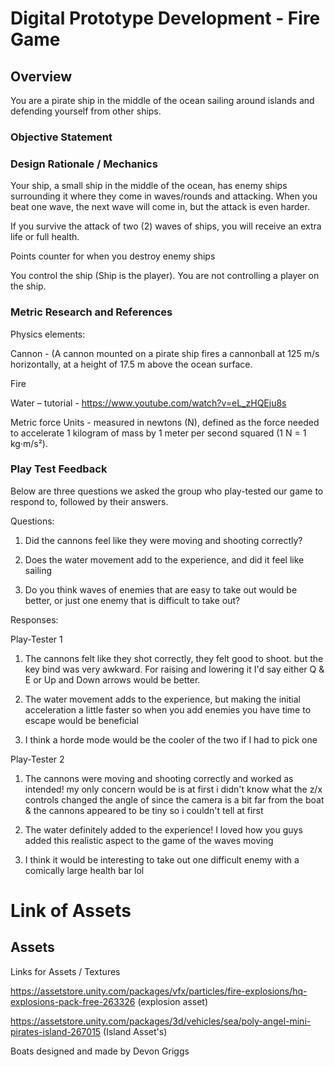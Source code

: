 # Digital Prototype Development - Fire Game
## Overview 
You are a pirate ship in the middle of the ocean sailing around islands and defending yourself from other ships.

### Objective Statement


### Design Rationale / Mechanics
Your ship, a small ship in the middle of the ocean, has enemy ships surrounding it where they come in waves/rounds and attacking. When you beat one wave, the next wave will come in, but the attack is even harder. 

If you survive the attack of two (2) waves of ships, you will receive an extra life or full health. 

Points counter for when you destroy enemy ships 

You control the ship (Ship is the player). You are not controlling a player on the ship. ​

### Metric Research and References
Physics elements:  

Cannon - (A cannon mounted on a pirate ship fires a cannonball at 125 m/s horizontally, at a height of 17.5 m above the ocean surface. 

Fire  

Water – tutorial - https://www.youtube.com/watch?v=eL_zHQEju8s 

Metric force Units - measured in newtons (N), defined as the force needed to accelerate 1 kilogram of mass by 1 meter per second squared (1 N = 1 kg·m/s²). 

### Play Test Feedback 

Below are three questions we asked the group who play-tested our game to respond to, followed by their answers. 

Questions:
1) Did the cannons feel like they were moving and shooting correctly?
    
3) Does the water movement add to the experience, and did it feel like sailing
   
5) Do you think waves of enemies that are easy to take out would be better, or just one enemy that is difficult to take out? 

Responses: 

Play-Tester 1
1) The cannons felt like they shot correctly, they felt good to shoot. but the key bind was very awkward. For raising and lowering it I'd say either Q & E or Up and Down arrows would be better.  

2) The water movement adds to the experience, but making the initial acceleration a little faster so when you add enemies you have time to escape would be beneficial  

3) I think a horde mode would be the cooler of the two if I had to pick one 

Play-Tester 2 
1) The cannons were moving and shooting correctly and worked as intended! my only concern would be is at first i didn't know what the z/x controls changed the angle of since the camera is a bit far from the boat & the cannons appeared to be tiny so i couldn't tell at first  

2) The water definitely added to the experience! I loved how you guys added this realistic aspect to the game of the waves moving  

3) I think it would be interesting to take out one difficult enemy with a comically large health bar lol 

# Link of Assets 
## Assets
Links for Assets / Textures

https://assetstore.unity.com/packages/vfx/particles/fire-explosions/hq-explosions-pack-free-263326
(explosion asset)

https://assetstore.unity.com/packages/3d/vehicles/sea/poly-angel-mini-pirates-island-267015 
(Island Asset's)

Boats designed and made by Devon Griggs

 
